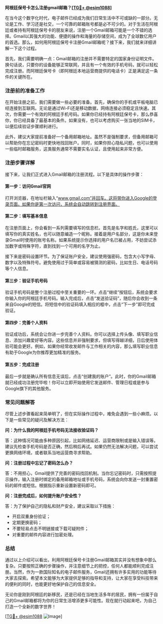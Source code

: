 **阿根廷保号卡怎么注册gmail邮箱？[[TG💪+ @esim1088](https://t.me/s/esim1088)]**

在当今这个数字化时代，电子邮件已经成为我们日常生活中不可或缺的一部分。无论是工作、学习还是社交，一个可靠的邮箱账号都是必不可少的。对于生活在阿根廷或者持有阿根廷保号卡的朋友来说，注册一个Gmail邮箱可能是一个不错的选择。Gmail以其强大的功能、便捷的操作和海量的存储空间，成为了全球数亿用户的首选。那么，如何用阿根廷保号卡注册Gmail邮箱呢？接下来，我们就来详细讲解一下这个过程。

首先，我们需要明确一点：Gmail邮箱的注册并不需要特定的国家身份证明文件。换句话说，只要你的设备能够正常联网，并且有一个有效的手机号码，就可以轻松完成注册。而阿根廷保号卡（即阿根廷本地运营商提供的电话卡）正是满足这一条件的关键所在。

### 注册前的准备工作

在开始注册之前，我们需要做一些必要的准备。首先，确保你的手机或平板电脑已经连接到互联网。无论是通过Wi-Fi还是移动数据，网络连接必须稳定且快速。其次，你需要一个有效的阿根廷手机号码。如果你已经持有阿根廷保号卡，那么恭喜你，你已经具备了最基本的条件。如果没有，也可以考虑购买一张当地的SIM卡，以便后续验证步骤顺利进行。

此外，建议大家提前准备好一个备用邮箱地址。虽然不是强制要求，但备用邮箱可以帮助你在忘记密码时更快地找回账户。同时，如果你担心隐私问题，也可以使用一些临时邮箱服务，这类服务通常不需要实名认证，且使用起来非常方便。

### 注册步骤详解

接下来，让我们正式进入Gmail邮箱的注册流程。以下是具体的操作步骤：

#### 第一步：访问Gmail官网

打开浏览器，在地址栏输入“www.gmail.com”并回车。这将带你进入Google的登录页面。如果你是第一次访问，系统会自动跳转到注册界面。

#### 第二步：填写基本信息

在注册页面上，你会看到一系列需要填写的信息栏。首先是名字和姓氏，这里可以填写你的真实姓名，也可以随意编造一个昵称。接着是用户名部分，这是你未来登录Gmail时使用的账号名称。如果系统提示你选择的用户名已被占用，不妨尝试添加数字或特殊字符，直到找到一个可用的名字为止。

接下来是密码设置环节。为了保证账户安全，建议使用强密码，包含大小写字母、数字以及特殊符号。避免使用过于简单或容易被猜测的密码，比如生日、电话号码等个人信息。

#### 第三步：验证手机号码

验证手机号码是整个注册过程中至关重要的一环。点击“继续”按钮后，系统会要求你输入你的阿根廷手机号码。输入完成后，点击“发送验证码”，随后你会收到一条来自Google的短信。将短信中的验证码填入相应的框中，点击“下一步”即可完成验证。

#### 第四步：完善个人资料

验证成功后，系统会让你进一步完善个人资料。你可以选择上传头像、填写职业信息、添加兴趣爱好等内容。这些信息并非强制要求，但填写得越详细，日后使用体验可能会更好。例如，如果你经常收发邮件与工作相关的内容，那么填写职业信息有助于Google为你推荐更加精准的服务。

#### 第五步：完成注册

最后一步就是确认所有信息无误后，点击“创建我的账户”。此时，你的Gmail邮箱就已经成功注册完毕啦！你可以立即开始使用它发送邮件、管理日程或是参与Google旗下的其他服务。

### 常见问题解答

尽管上述步骤看起来简单明了，但在实际操作过程中，难免会遇到一些小麻烦。以下是一些常见的疑问及解决方法：

**问：为什么我的阿根廷手机号码无法接收验证码？**

答：这种情况可能由多种原因引起，比如网络延迟、运营商限制或是输入错误等。建议先检查手机号码是否正确，然后稍后再试。如果仍然无法解决问题，可以尝试更换网络环境，或者联系当地运营商寻求帮助。

**问：注册过程中忘记了密码怎么办？**

答：不用担心，Gmail提供了完善的密码找回机制。当你忘记密码时，只需按照提示操作，输入注册时绑定的备用邮箱地址或手机号码，系统会向你发送一封重置密码的邮件或短信。根据指示重新设置新密码即可。

**问：注册完成后，如何提升账户安全性？**

答：为了保护自己的隐私和财产安全，建议采取以下措施：
- 开启双重身份验证；
- 定期更换密码；
- 不要轻易点击不明链接或下载可疑附件；
- 对重要的邮件内容进行加密处理。

### 总结

通过以上介绍可以看出，利用阿根廷保号卡注册Gmail邮箱其实并没有想象中那么复杂。只要按照正确的步骤操作，并注意细节上的把控，任何人都能顺利完成注册。当然，作为一款国际知名的电子邮件服务，Gmail还拥有许多实用的功能等待大家去探索。希望本文能够为大家提供足够的指导和支持，让大家在享受科技带来的便利的同时，也能更好地保护自己的信息安全。

无论你是刚到阿根廷的新移民，还是已经在当地生活多年的居民，拥有一份属于自己的Gmail邮箱都将为你的日常生活增添更多可能性。现在就行动起来吧，为自己打造一个全新的数字世界！

[[TG💪+ @esim1088](https://t.me/s/esim1088) ![Image](https://i.postimg.cc/4NQfJmqS/Snipaste-2025-05-13-00-14-12.png)]
